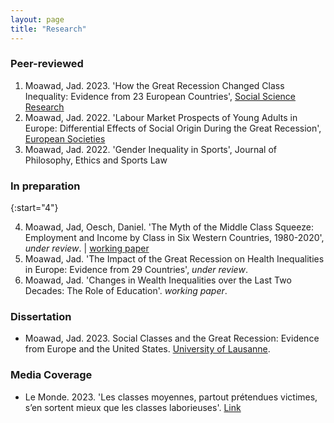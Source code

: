 ```yaml
---
layout: page
title: "Research"
---
```


### Peer-reviewed
1. Moawad, Jad. 2023. 'How the Great Recession Changed Class Inequality: Evidence from 23 European Countries', [Social Science Research](https://doi.org/10.1016/j.ssresearch.2022.102829)
2. Moawad, Jad. 2022. 'Labour Market Prospects of Young Adults in Europe: Differential Effects of Social Origin During the Great Recession', [European Societies](https://doi.org/10.1080/14616696.2022.2043409)
3. Moawad, Jad. 2022. 'Gender Inequality in Sports', Journal of Philosophy, Ethics and Sports Law

### In preparation

{:start="4"}
    
4. Moawad, Jad, Oesch, Daniel. 'The Myth of the Middle Class Squeeze: Employment and Income by Class in Six Western Countries, 1980-2020', *under review*.  | [working paper](https://osf.io/preprints/socarxiv/yrjpf/)
5. Moawad, Jad. 'The Impact of the Great Recession on Health Inequalities in Europe: Evidence from 29 Countries', *under review*.
6. Moawad, Jad. 'Changes in Wealth Inequalities over the Last Two Decades: The Role of Education'.  *working paper*.

### Dissertation

- Moawad, Jad. 2023. Social Classes and the Great Recession: Evidence from Europe and the United States. [University of Lausanne](https://serval.unil.ch/resource/serval:BIB_F2CCAF5D9099.P001/REF).
  

### Media Coverage

- Le Monde. 2023. 'Les classes moyennes, partout prétendues victimes, s’en sortent mieux que les classes laborieuses'. [Link](https://www.lemonde.fr/idees/article/2023/06/21/les-classes-moyennes-partout-pretendues-victimes-s-en-sortent-mieux-que-les-classes-laborieuses_6178624_3232.html)
